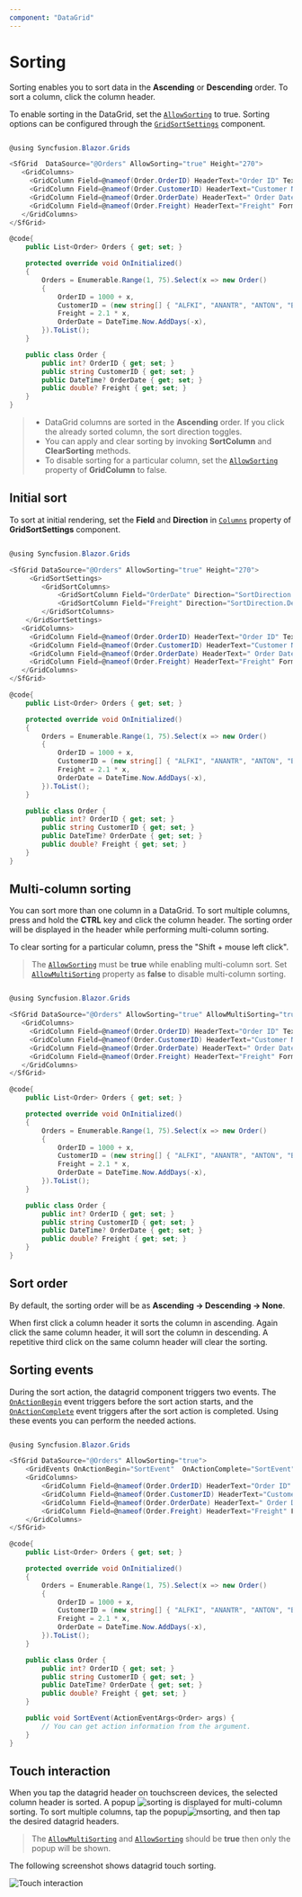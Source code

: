 ```yaml
---
component: "DataGrid"
---
```


# Sorting

Sorting enables you to sort data in the **Ascending** or **Descending** order.
To sort a column, click the column header.

To enable sorting in the DataGrid, set the [`AllowSorting`](https://help.syncfusion.com/cr/blazor/Syncfusion.Blazor.Grids.SfGrid-1.html#Syncfusion_Blazor_Grids_SfGrid_1_AllowSorting) to true. Sorting options can be configured through the [`GridSortSettings`](https://help.syncfusion.com/cr/blazor/Syncfusion.Blazor.Grids.SfGrid-1.html#Syncfusion_Blazor_Grids_SfGrid_1_SortSettings) component.

```csharp

@using Syncfusion.Blazor.Grids

<SfGrid  DataSource="@Orders" AllowSorting="true" Height="270">
   <GridColumns>
     <GridColumn Field=@nameof(Order.OrderID) HeaderText="Order ID" TextAlign="TextAlign.Right" Width="120"></GridColumn>
     <GridColumn Field=@nameof(Order.CustomerID) HeaderText="Customer Name" Width="150"></GridColumn>
     <GridColumn Field=@nameof(Order.OrderDate) HeaderText=" Order Date" Format="d" Type="ColumnType.Date" TextAlign="TextAlign.Right" Width="130"></GridColumn>
     <GridColumn Field=@nameof(Order.Freight) HeaderText="Freight" Format="C2" TextAlign="TextAlign.Right" Width="120"></GridColumn>
   </GridColumns>
</SfGrid>

@code{
    public List<Order> Orders { get; set; }

    protected override void OnInitialized()
    {
        Orders = Enumerable.Range(1, 75).Select(x => new Order()
        {
            OrderID = 1000 + x,
            CustomerID = (new string[] { "ALFKI", "ANANTR", "ANTON", "BLONP", "BOLID" })[new Random().Next(5)],
            Freight = 2.1 * x,
            OrderDate = DateTime.Now.AddDays(-x),
        }).ToList();
    }

    public class Order {
        public int? OrderID { get; set; }
        public string CustomerID { get; set; }
        public DateTime? OrderDate { get; set; }
        public double? Freight { get; set; }
    }
}
```

> * DataGrid columns are sorted in the **Ascending** order. If you click the already sorted column, the sort direction toggles.
> * You can apply and clear sorting by invoking **SortColumn** and **ClearSorting** methods.
> * To disable sorting for a particular column, set the [`AllowSorting`](https://help.syncfusion.com/cr/blazor/Syncfusion.Blazor.Grids.GridColumn.html#Syncfusion_Blazor_Grids_GridColumn_AllowSorting) property of **GridColumn** to false.

## Initial sort

To sort at initial rendering, set the **Field** and
**Direction** in [`Columns`](https://help.syncfusion.com/cr/blazor/Syncfusion.Blazor.Grids.GridSortSettings.html#Syncfusion_Blazor_Grids_GridSortSettings_Columns) property of **GridSortSettings** component.

```csharp

@using Syncfusion.Blazor.Grids

<SfGrid DataSource="@Orders" AllowSorting="true" Height="270">
     <GridSortSettings>
        <GridSortColumns>
            <GridSortColumn Field="OrderDate" Direction="SortDirection.Ascending"></GridSortColumn>
            <GridSortColumn Field="Freight" Direction="SortDirection.Descending"></GridSortColumn>
        </GridSortColumns>
    </GridSortSettings>
   <GridColumns>
     <GridColumn Field=@nameof(Order.OrderID) HeaderText="Order ID" TextAlign="TextAlign.Right" Width="120"></GridColumn>
     <GridColumn Field=@nameof(Order.CustomerID) HeaderText="Customer Name" Width="150"></GridColumn>
     <GridColumn Field=@nameof(Order.OrderDate) HeaderText=" Order Date" Format="d" Type="ColumnType.Date" TextAlign="TextAlign.Right" Width="130"></GridColumn>
     <GridColumn Field=@nameof(Order.Freight) HeaderText="Freight" Format="C2" TextAlign="TextAlign.Right" Width="120"></GridColumn>
   </GridColumns>
</SfGrid>

@code{
    public List<Order> Orders { get; set; }

    protected override void OnInitialized()
    {
        Orders = Enumerable.Range(1, 75).Select(x => new Order()
        {
            OrderID = 1000 + x,
            CustomerID = (new string[] { "ALFKI", "ANANTR", "ANTON", "BLONP", "BOLID" })[new Random().Next(5)],
            Freight = 2.1 * x,
            OrderDate = DateTime.Now.AddDays(-x),
        }).ToList();
    }

    public class Order {
        public int? OrderID { get; set; }
        public string CustomerID { get; set; }
        public DateTime? OrderDate { get; set; }
        public double? Freight { get; set; }
    }
}
```

## Multi-column sorting

You can sort more than one column in a DataGrid. To sort multiple columns, press and hold the **CTRL** key and click the column header. The sorting order will be displayed in the header while performing multi-column sorting.

To clear sorting for a particular column, press the "Shift + mouse left click".

> The [`AllowSorting`](https://help.syncfusion.com/cr/blazor/Syncfusion.Blazor.Grids.SfGrid-1.html#Syncfusion_Blazor_Grids_SfGrid_1_AllowSorting) must be **true** while enabling multi-column sort.
> Set [`AllowMultiSorting`](https://help.syncfusion.com/cr/blazor/Syncfusion.Blazor.Grids.SfGrid-1.html#Syncfusion_Blazor_Grids_SfGrid_1_AllowMultiSorting) property as **false** to disable multi-column sorting.

```csharp

@using Syncfusion.Blazor.Grids

<SfGrid DataSource="@Orders" AllowSorting="true" AllowMultiSorting="true" Height="270">
   <GridColumns>
     <GridColumn Field=@nameof(Order.OrderID) HeaderText="Order ID" TextAlign="TextAlign.Right" Width="120"></GridColumn>
     <GridColumn Field=@nameof(Order.CustomerID) HeaderText="Customer Name" Width="150"></GridColumn>
     <GridColumn Field=@nameof(Order.OrderDate) HeaderText=" Order Date" Format="d" Type="ColumnType.Date" TextAlign="TextAlign.Right" Width="130"></GridColumn>
     <GridColumn Field=@nameof(Order.Freight) HeaderText="Freight" Format="C2" TextAlign="TextAlign.Right" Width="120"></GridColumn>
   </GridColumns>
</SfGrid>

@code{
    public List<Order> Orders { get; set; }

    protected override void OnInitialized()
    {
        Orders = Enumerable.Range(1, 75).Select(x => new Order()
        {
            OrderID = 1000 + x,
            CustomerID = (new string[] { "ALFKI", "ANANTR", "ANTON", "BLONP", "BOLID" })[new Random().Next(5)],
            Freight = 2.1 * x,
            OrderDate = DateTime.Now.AddDays(-x),
        }).ToList();
    }

    public class Order {
        public int? OrderID { get; set; }
        public string CustomerID { get; set; }
        public DateTime? OrderDate { get; set; }
        public double? Freight { get; set; }
    }
}
```

## Sort order

By default, the sorting order will be as **Ascending -> Descending -> None**.

When first click a column header it sorts the column in ascending. Again click the same column header, it will sort the column in descending. A repetitive third click on the same column header will clear the sorting.

## Sorting events

During the sort action, the datagrid component triggers two events. The [`OnActionBegin`](https://help.syncfusion.com/cr/blazor/Syncfusion.Blazor.Grids.SfGrid-1.html) event triggers before the sort action starts, and the [`OnActionComplete`](https://help.syncfusion.com/cr/blazor/Syncfusion.Blazor.Grids.SfGrid-1.html) event triggers after the sort action is completed. Using these events you can perform the needed actions.

```csharp

@using Syncfusion.Blazor.Grids

<SfGrid DataSource="@Orders" AllowSorting="true">
    <GridEvents OnActionBegin="SortEvent"  OnActionComplete="SortEvent" TValue="Order"></GridEvents>
    <GridColumns>
        <GridColumn Field=@nameof(Order.OrderID) HeaderText="Order ID" IsPrimaryKey="true" TextAlign="TextAlign.Right" Width="120"></GridColumn>
        <GridColumn Field=@nameof(Order.CustomerID) HeaderText="Customer Name" Width="120"></GridColumn>
        <GridColumn Field=@nameof(Order.OrderDate) HeaderText=" Order Date" Format="d" TextAlign="TextAlign.Right" Width="130" Type="ColumnType.Date"></GridColumn>
        <GridColumn Field=@nameof(Order.Freight) HeaderText="Freight" Format="C2" TextAlign="TextAlign.Right" MinWidth="10" Width="120" MaxWidth="200"></GridColumn>
    </GridColumns>
</SfGrid>

@code{
    public List<Order> Orders { get; set; }

    protected override void OnInitialized()
    {
        Orders = Enumerable.Range(1, 75).Select(x => new Order()
        {
            OrderID = 1000 + x,
            CustomerID = (new string[] { "ALFKI", "ANANTR", "ANTON", "BLONP", "BOLID" })[new Random().Next(5)],
            Freight = 2.1 * x,
            OrderDate = DateTime.Now.AddDays(-x),
        }).ToList();
    }

    public class Order {
        public int? OrderID { get; set; }
        public string CustomerID { get; set; }
        public DateTime? OrderDate { get; set; }
        public double? Freight { get; set; }
    }

    public void SortEvent(ActionEventArgs<Order> args) {
        // You can get action information from the argument.
    }
}
```

## Touch interaction

When you tap the datagrid header on touchscreen devices, the selected column header is sorted. A popup ![sorting](./images/sorting.jpg) is displayed for multi-column sorting. To sort multiple columns, tap the popup![msorting](./images/msorting.jpg), and then tap the desired datagrid headers.

> The [`AllowMultiSorting`](https://help.syncfusion.com/cr/blazor/Syncfusion.Blazor.Grids.SfGrid-1.html#Syncfusion_Blazor_Grids_SfGrid_1_AllowMultiSorting) and [`AllowSorting`](https://help.syncfusion.com/cr/blazor/Syncfusion.Blazor.Grids.SfGrid-1.html#Syncfusion_Blazor_Grids_SfGrid_1_AllowSorting) should be **true** then only the popup will be shown.

The following screenshot shows datagrid touch sorting.

![Touch interaction](./images/touch-sorting.jpg)
